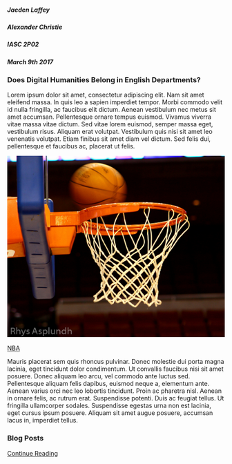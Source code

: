 ##### Jaeden Laffey
##### Alexander Christie
##### IASC 2P02
##### March 9th 2017

### Does Digital Humanities Belong in English Departments?


Lorem ipsum dolor sit amet, consectetur adipiscing elit. Nam sit amet eleifend massa. In quis leo a sapien imperdiet tempor. Morbi commodo velit id nulla fringilla, ac faucibus elit dictum. Aenean vestibulum nec metus sit amet accumsan. Pellentesque ornare tempus euismod. Vivamus viverra vitae massa vitae dictum. Sed vitae lorem euismod, semper massa eget, vestibulum risus. Aliquam erat volutpat. Vestibulum quis nisi sit amet leo venenatis volutpat. Etiam finibus sit amet diam vel dictum. Sed felis dui, pellentesque et faucibus ac, placerat ut felis.

![](images/5186867139_249aa83322_b.jpg)

[NBA](https://en.wikipedia.org/wiki/NBA)

Mauris placerat sem quis rhoncus pulvinar. Donec molestie dui porta magna lacinia, eget tincidunt dolor condimentum. Ut convallis faucibus nisi sit amet posuere. Donec aliquam leo arcu, vel commodo ante luctus sed. Pellentesque aliquam felis dapibus, euismod neque a, elementum ante. Aenean varius orci nec leo lobortis tincidunt. Proin ac pharetra nisl. Aenean in ornare felis, ac rutrum erat. Suspendisse potenti. Duis ac feugiat tellus. Ut fringilla ullamcorper sodales. Suspendisse egestas urna non est lacinia, eget cursus ipsum posuere. Aliquam sit amet augue posuere, accumsan lacus in, imperdiet tellus.


### Blog Posts

[Continue Reading](README)

